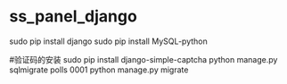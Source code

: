 # ss_panel_django
sudo pip install django
sudo pip install MySQL-python


#验证码的安装
sudo pip install django-simple-captcha 
python manage.py sqlmigrate polls 0001
python manage.py migrate


